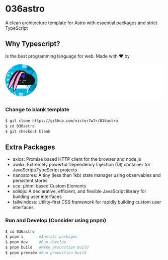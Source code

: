 # 036astro

A clean architecture template for Astro with essential packages and strict TypeScript

## Why Typescript?

Is the best programming language for web. Made with ❤️ by

![Alt text](/public/img/brandwhite.png?raw=true 'Title')

### Change to blank template

```bash
$ git clone https://github.com/victor7w7r/036astro
$ cd 036astro
$ git checkout blank
```

## Extra Packages

- axios: Promise based HTTP client for the browser and node.js
- awilix: Extremely powerful Dependency Injection (DI) container for JavaScript/TypeScript projects
- nanostores: A tiny (less than 1kb) state manager using observables and persistent stores
- uce: µhtml based Custom Elements
- solidjs: A declarative, efficient, and flexible JavaScript library for building user interfaces
- tailwindcss: Utility-first CSS framework for rapidly building custom user interfaces

### Run and Develop (Consider using pnpm)

```bash
$ cd 036astro
$ pnpm i       #Install packages
$ pnpm dev     #Run develop
$ pnpm build   #Make production build
$ pnpm preview #Run production build
```
